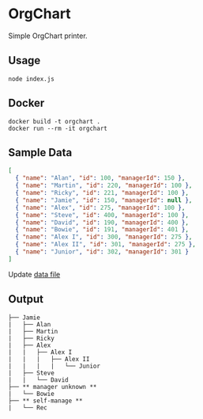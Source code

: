 # OrgChart

Simple OrgChart printer.

## Usage

```
node index.js
```

## Docker

```
docker build -t orgchart .
docker run --rm -it orgchart
```
## Sample Data

```json
[
  { "name": "Alan", "id": 100, "managerId": 150 },
  { "name": "Martin", "id": 220, "managerId": 100 },
  { "name": "Ricky", "id": 221, "managerId": 100 },
  { "name": "Jamie", "id": 150, "managerId": null },
  { "name": "Alex", "id": 275, "managerId": 100 },
  { "name": "Steve", "id": 400, "managerId": 100 },
  { "name": "David", "id": 190, "managerId": 400 },
  { "name": "Bowie", "id": 191, "managerId": 401 },
  { "name": "Alex I", "id": 300, "managerId": 275 },
  { "name": "Alex II", "id": 301, "managerId": 275 },
  { "name": "Junior", "id": 302, "managerId": 301 }
]
```
Update [data file](data/employees.json)

## Output

```
├── Jamie
|   ├── Alan
|   ├── Martin
|   ├── Ricky
|   ├── Alex
|   |   ├── Alex I
|   |   |   ├── Alex II
|   |   |   |   └── Junior
|   ├── Steve
|   |   └── David
├── ** manager unknown **
|   └── Bowie
├── ** self-manage **
|   └── Rec
```